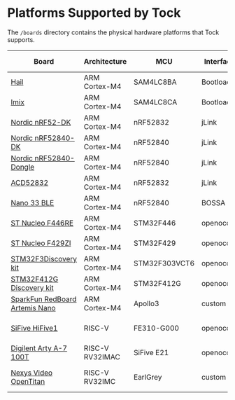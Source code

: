 Platforms Supported by Tock
===========================

The `/boards` directory contains the physical hardware platforms
that Tock supports.

| Board                                                                | Architecture    | MCU            | Interface  | App deployment | QEMU Support?     |
|----------------------------------------------------------------------|-----------------|----------------|------------|----------------|-------------------|
| [Hail](hail/README.md)                                               | ARM Cortex-M4   | SAM4LC8BA      | Bootloader | tockloader     | No                |
| [Imix](imix/README.md)                                               | ARM Cortex-M4   | SAM4LC8CA      | Bootloader | tockloader     | No                |
| [Nordic nRF52-DK](nordic/nrf52dk/README.md)                          | ARM Cortex-M4   | nRF52832       | jLink      | tockloader     | No                |
| [Nordic nRF52840-DK](nordic/nrf52840dk/README.md)                    | ARM Cortex-M4   | nRF52840       | jLink      | tockloader     | No                |
| [Nordic nRF52840-Dongle](nordic/nrf52840_dongle/README.md)           | ARM Cortex-M4   | nRF52840       | jLink      | tockloader     | No                |
| [ACD52832](acd52832/README.md)                                       | ARM Cortex-M4   | nRF52832       | jLink      | tockloader     | No                |
| [Nano 33 BLE](nano33ble/README.md)                                   | ARM Cortex-M4   | nRF52840       | BOSSA      | bossac         | No                |
| [ST Nucleo F446RE](nucleo_f446re/README.md)                          | ARM Cortex-M4   | STM32F446      | openocd    | custom         | #1827             |
| [ST Nucleo F429ZI](nucleo_f429zi/README.md)                          | ARM Cortex-M4   | STM32F429      | openocd    | custom         | #1827             |
| [STM32F3Discovery kit](stm32f3discovery/README.md)                   | ARM Cortex-M4   | STM32F303VCT6  | openocd    | custom         | #1827             |
| [STM32F412G Discovery kit](stm32f412gdiscovery/README.md)            | ARM Cortex-M4   | STM32F412G     | openocd    | custom         | #1827             |
| [SparkFun RedBoard Artemis Nano](redboard_artemis_nano/README.md)    | ARM Cortex-M4   | Apollo3        | custom     | custom         | No                |
| [SiFive HiFive1](hifive1/README.md)                                  | RISC-V          | FE310-G000     | openocd    | tockloader     | [Yes (5.1)][qemu] |
| [Digilent Arty A-7 100T](arty_e21/README.md)                         | RISC-V RV32IMAC | SiFive E21     | openocd    | tockloader     | No                |
| [Nexys Video OpenTitan](opentitan/README.md)                         | RISC-V RV32IMC  | EarlGrey       | custom     | custom         | [Yes (5.1)][qemu] |
